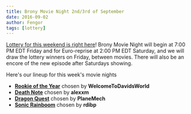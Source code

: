 ```yaml
---
title: Brony Movie Night 2nd/3rd of September
date: 2016-09-02
author: Fengor
tags: [lottery]
---
```

[Lottery for this weekend is right here][lotto]! Brony Movie Night will begin at 7:00 PM EDT Friday and for Euro-reprise at 2:00 PM EDT Saturday, and we will draw the lottery winners on Friday, between movies. There will also be an encore of the new episode after Saturdays showing.

Here's our lineup for this week's movie nights

 - **[Rookie of the Year][m1]** chosen by **WelcomeToDavidsWorld**
 - **[Death Note][m2]** chosen by **alexxm**
 - **[Dragon Quest][p1]** chosen by **PlaneMech**
 - **[Sonic Rainboom][p2]** chosen by **rdibp**

[m1]: http://www.imdb.com/title/tt0107985/
[m2]: http://www.imdb.com/title/tt0758742/
[p1]: http://www.imdb.com/title/tt2247709/
[p2]: http://www.imdb.com/title/tt1850770/
[lotto]: https://bronystate.typeform.com/to/vUgG7X
